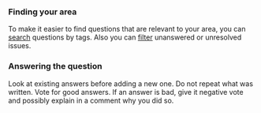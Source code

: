 ### Finding your area

To make it easier to find questions that are relevant to your area, you can [search](<%= help_path anchor: :explore %>) questions by tags.
Also you can [filter](<%= help_path anchor: :explore %>) unanswered or unresolved issues.

### Answering the question

Look at existing answers before adding a new one. Do not repeat what was written. Vote for good answers. If an answer is bad, give it negative vote and possibly explain in a comment why you did so.
